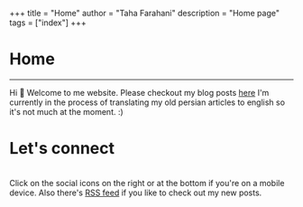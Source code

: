 +++
title = "Home"
author = "Taha Farahani"
description = "Home page"
tags = ["index"]
+++

# Home

<hr>
Hi 👋 Welcome to me website. Please checkout my blog posts <a href="/blog" target="_blank">here</a>
I'm currently in the process of translating my old persian articles to english so it's not much at the moment. :)

# Let's connect

<br>
Click on the social icons on the right or at the bottom if you're on a mobile device.
Also there's <a href="/index.xml" target="_blank">RSS feed</a> if you like to check out my new posts.